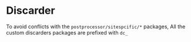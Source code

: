 # Discarder

To avoid conflicts with the `postprocessor/sitespcific/*` packages, All the custom discarders packages are prefixed with `dc_`